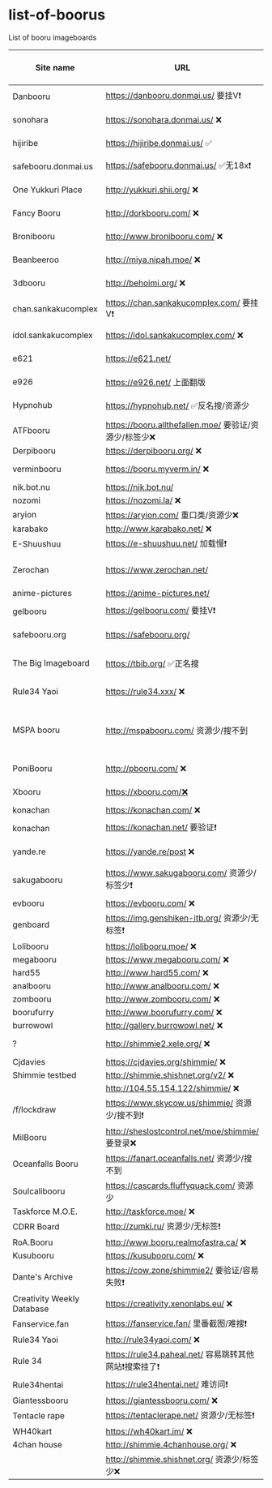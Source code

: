 # list-of-boorus
List of booru imageboards

| Site name                  | URL                                     | system                         | Approximate postcount (2020) | SFW/NSFW | Category  | Notes                                              | api example                                                                         |
|----------------------------|-----------------------------------------|--------------------------------|------------------------------|----------|-----------|----------------------------------------------------|-------------------------------------------------------------------------------------|
| Danbooru                   | https://danbooru.donmai.us/ 要挂V❗            | danbooru                       | 3804k                        | NSFW     | Art       |                                                    | https://danbooru.donmai.us/posts.json?page=a1&limit=200                             |
| sonohara                   | https://sonohara.donmai.us/ ❌            | danbooru                       |                              | NSFW     | Art       | Uses danbooru database                             | https://sonohara.donmai.us/posts.json?page=a1&limit=200                             |
| hijiribe                   | https://hijiribe.donmai.us/ ✅           | danbooru                       |                              | NSFW     | Art       | Uses danbooru database                             | https://hijiribe.donmai.us/posts.json?page=a1&limit=200                             |
| safebooru.donmai.us        | https://safebooru.donmai.us/ ✅无18x❗           | danbooru                       |                              | SFW      | Art       | Uses danbooru database                             | https://safebooru.donmai.us/posts.json?page=a1&limit=200                            |
| One Yukkuri Place          | http://yukkuri.shii.org/ ❌               | danbooru                       | 79k                          | NSFW     | Art       | Same as oyp.yunyah.com                             | http://yukkuri.shii.org/posts.json?page=a1&limit=200                                |
| Fancy Booru                | http://dorkbooru.com/ ❌                  | danbooru                       | 5k                           | NSFW     | Art       | Low quality art and tags                           | http://dorkbooru.com/posts.json?page=a1&limit=200                                   |
| Bronibooru                 | http://www.bronibooru.com/ ❌            | danbooru                       | 124k                         | SFW?     | Art       |                                                    | http://www.bronibooru.com/posts.json?page=a1&limit=200                              |
| Beanbeeroo                 | http://miya.nipah.moe/ ❌                 | danbooru                       | 1k                           |          | Memes     |                                                    | http://miya.nipah.moe/posts.json?page=a1&limit=200                                  |
| 3dbooru                    | http://behoimi.org/ ❌                    | danbooru (old api)             | 645k                         | NSFW     | Photos    |                                                    | http://behoimi.org/post/index.json?limit=100&tags=id:<=100+status:any               |
| chan.sankakucomplex        | https://chan.sankakucomplex.com/ 要挂V❗       | danbooru (old api)             | 2017k                        | NSFW     | Art       |                                                    | currently disabled                                                                  |
| idol.sankakucomplex        | https://idol.sankakucomplex.com/ ❌        | danbooru (old api)             | 736k                         | NSFW     | Photos    |                                                    | currently disabled                                                                  |
| e621                       | https://e621.net/                       | danbooru (old api)             | 2166k                        | NSFW     | Art       |                                                    | https://e621.net/post/index.json?limit=100&tags=id:<=100+status:any                 |
| e926                       | https://e926.net/  上面翻版                     | danbooru (old api)             |                              | SFW      | Art       | Uses e621 database                                 | https://e926.net/post/index.json?limit=100&tags=id:<=100+status:any                 |
| Hypnohub                   | https://hypnohub.net/ ✅反名搜/资源少                 | danbooru                       | 92k                          | NSFW     | Art       |                                                    | https://hypnohub.net/post/index.json?limit=100&tags=id:%3C=100                      |
| ATFbooru                   | https://booru.allthefallen.moe/ 要验证/资源少/标签少❌        | danbooru                       | 292k                         | NSFW     | Art       |                                                    | https://booru.allthefallen.moe/post/index.json?limit=100&tags=id:%3C=100+status:any |
| Derpibooru                 | https://derpibooru.org/ ❌                 | philomena                      | 2287k                        | NSFW     | Art       |                                                    |                                                                                     |
| verminbooru                | https://booru.myverm.in/ ❌                | szurubooru                     | 25k                          | SFW?     | Art       | Very low quality art                               |                                                                                     |
| nik.bot.nu                 | https://nik.bot.nu/                     | ?                              | 3396k                        | NSFW     | Mixed     | Scraper                                            |                                                                                     |
| nozomi                     | https://nozomi.la/ ❌                      | ?                              | 15626k                       | NSFW     | Art       | ???                                                |                                                                                     |
| aryion                     | https://aryion.com/ 重口类/资源少❌                    | g4?                            | 586k                         |          |           |                                                    |                                                                                     |
| karabako                   | http://www.karabako.net/ ❌                | ?                              | 45k                          | SFW      | Art       |                                                    |                                                                                     |
| E-Shuushuu                 | https://e-shuushuu.net/ 加载慢❗                | ?                              | 1020k                        | SFW      | Art       | No api?                                            |                                                                                     |
| Zerochan                   | https://www.zerochan.net/               | Zerochain (=lainchan = vichan) | 2873k                        | SFW      | Art       |                                                    |                                                                                     |
| anime-pictures             | https://anime-pictures.net/             | ?                              | 637k                         | SFW      | Art       | No api?                                            |                                                                                     |
| gelbooru                   | https://gelbooru.com/ 要挂V❗                  | gelbooru v0.2                  | 5162k                        | NSFW     | Art       |                                                    |                                                                                     |
| safebooru.org              | https://safebooru.org/                  | gelbooru v0.2                  |                              | SFW      | Art       | Uses gelbooru database?                            |                                                                                     |
| The Big Imageboard         | https://tbib.org/ ✅正名搜                       | gelbooru v0.2                  | 8222k                        | NSFW     | Art       | Combined all *.booru.org databases?                |                                                                                     |
| Rule34 Yaoi                | https://rule34.xxx/ ❌                     | gelbooru v0.2                  | 3657k                        | NSFW     | Art       |                                                    |                                                                                     |
| MSPA booru                 | http://mspabooru.com/ 资源少/搜不到                  | gelbooru v0.2                  | 176k                         | NSFW     | Art       | Same as mspa.booru.org, counter on booru.org wrong |                                                                                     |
| PoniBooru                  | http://pbooru.com/ ❌                     | gelbooru v0.2                  | 305k                         |          |           |                                                    |                                                                                     |
| Xbooru                     | https://xbooru.com/❌                     | gelbooru v0.1                  | 813k                         |          |           | Part of booru.org?                                 |                                                                                     |
| konachan                   | https://konachan.com/ ❌                   | moebooru                       | 302k                         | NSFW     | Art       |                                                    |                                                                                     |
| konachan                   | https://konachan.net/  要验证❗                 | moebooru                       |                              | SFW      | Art       | Uses konachan database                             |                                                                                     |
| yande.re                   | https://yande.re/post ❌                   | moebooru                       | 614k                         | NSFW     | Art       | This is moe.imouto                                 |                                                                                     |
| sakugabooru                | https://www.sakugabooru.com/ 资源少/标签少❗           | moebooru                       | 114k                         | SFW?     | Videos    | Also has sakuga.moe domain                         |                                                                                     |
| evbooru                    | https://evbooru.com/ ❌                   | moebooru                       | 2k                           | NSFW     | Art       |                                                    |                                                                                     |
| genboard                   | https://img.genshiken-itb.org/  资源少/无标签❗        | moebooru                       | 1k                           | SFW      | Art       |                                                    |                                                                                     |
| Lolibooru                  | https://lolibooru.moe/ ❌                 | moebooru                       | 225k                         | NSFW     | Art       |                                                    |                                                                                     |
| megabooru                  | https://www.megabooru.com/  ❌            | Shimmie                        | 370k                         | NSFW     | Art       |                                                    |                                                                                     |
| hard55                     | http://www.hard55.com/ ❌                 | Shimmie                        | 84k                          | NSFW     | Art       |                                                    |                                                                                     |
| analbooru                  | http://www.analbooru.com/ ❌              | Shimmie                        | 122k                         | NSFW     | Art       |                                                    |                                                                                     |
| zombooru                   | http://www.zombooru.com/ ❌               | Shimmie                        | 81k                          | NSFW     | Art       |                                                    |                                                                                     |
| boorufurry                 | http://www.boorufurry.com/ ❌             | Shimmie                        | 31k                          | NSFW     | Art       |                                                    |                                                                                     |
| burrowowl                  | http://gallery.burrowowl.net/ ❌          | Shimmie                        | 44k                          | SFW      | Memes     |                                                    |                                                                                     |
| ?                          | http://shimmie2.xele.org/ ❌              | Shimmie                        | 23k                          |          |           | Login required, private?                           |                                                                                     |
| Cjdavies                   | https://cjdavies.org/shimmie/ ❌          | Shimmie                        | 1k                           |          | Personal  |                                                    |                                                                                     |
| Shimmie testbed            | http://shimmie.shishnet.org/v2/ ❌         | Shimmie                        | 4k                           |          | Test      |                                                    |                                                                                     |
|                            | http://104.55.154.122/shimmie/ ❌         | Shimmie                        | 1k                           |          | Personal  |                                                    |                                                                                     |
| /f/lockdraw                | https://www.skycow.us/shimmie/  资源少/搜不到❗        | Shimmie                        | 9k                           |          |           |                                                    |                                                                                     |
| MilBooru                   | http://sheslostcontrol.net/moe/shimmie/ 要登录❌ | Shimmie                        | 1k                           |          | Art       |                                                    |                                                                                     |
| Oceanfalls Booru           | https://fanart.oceanfalls.net/ 资源少/搜不到          | Shimmie                        | 1k                           |          | Art       |                                                    |                                                                                     |
| Soulcalibooru              | https://cascards.fluffyquack.com/ 资源少      | Shimmie                        | 2k                           |          |           | Very large thumbnails                              |                                                                                     |
| Taskforce M.O.E.           | http://taskforce.moe/ ❌                  | Shimmie                        | 2k                           |          | Art       |                                                    |                                                                                     |
| CDRR Board                 | http://zumki.ru/  资源少/无标签❗                      | Shimmie                        | 20k                          |          | Art       |                                                    |                                                                                     |
| RoA.Booru                  | http://www.booru.realmofastra.ca/  ❌     | Shimmie                        | 1k                           |          | Art       |                                                    |                                                                                     |
| Kusubooru                  | https://kusubooru.com/  ❌                | Shimmie                        | 13k                          |          | Art       |                                                    |                                                                                     |
| Dante's Archive            | https://cow.zone/shimmie2/ 要验证/容易失败❗             | Shimmie                        | 1k                           |          | Personal  |                                                    |                                                                                     |
| Creativity Weekly Database | https://creativity.xenonlabs.eu/ ❌       | Shimmie                        | 1k                           |          | Personal? |                                                    |                                                                                     |
| Fanservice.fan             | https://fanservice.fan/ 里番截图/难搜❗                | Shimmie                        | 11k                          | NSFW     | Art       |                                                    |                                                                                     |
| Rule34 Yaoi                | http://rule34yaoi.com/ ❌                 | Shimmie                        | 1k                           | NSFW     | Art       |                                                    |                                                                                     |
| Rule 34                    | https://rule34.paheal.net/ 容易跳转其他网站❗搜索挂了❗             | Shimmie                        | 3531k                        | NSFW     | Art       | Very bad tagging                                   |                                                                                     |
| Rule34hentai               | https://rule34hentai.net/  难访问❗             | Shimmie                        | 421k                         | NSFW     | Art       |                                                    |                                                                                     |
| Giantessbooru              | https://giantessbooru.com/ ❌             | Shimmie                        | 256k                         | NSFW     | Art       |                                                    |                                                                                     |
| Tentacle rape              | https://tentaclerape.net/ 资源少/无标签❗              | Shimmie                        | 83k                          | NSFW     | Art       |                                                    |                                                                                     |
| WH40kart                   | https://wh40kart.im/ ❌                   | Shimmie                        | 47k                          | SFW?     | Art       |                                                    |                                                                                     |
| 4chan house                | http://shimmie.4chanhouse.org/ ❌        | Shimmie                        | 9k                           | NSFW     | Memes     | Almost no tags                                     |                                                                                     |                                   |             |
|  | http://shimmie.shishnet.org/ 资源少/标签少❌ |  |  |  |  |  |  |



